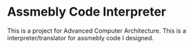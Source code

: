 # Assmebly Code Interpreter
 This is a project for Advanced Computer Architecture. This is a interpreter/translator for assmebly code I designed. 
